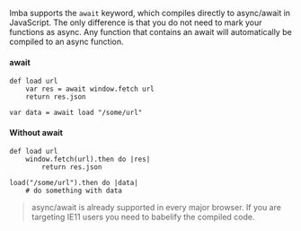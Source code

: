 Imba supports the `await` keyword, which compiles directly to async/await in JavaScript. The only difference is that you do not need to mark your functions as async. Any function that contains an await will automatically be compiled to an async function.

#### await
```imba
def load url
    var res = await window.fetch url
    return res.json

var data = await load "/some/url"
```

#### Without await
```imba
def load url
    window.fetch(url).then do |res|
        return res.json

load("/some/url").then do |data|
    # do something with data
```

> async/await is already supported in every major browser. If you are targeting IE11 users you need to babelify the compiled code.